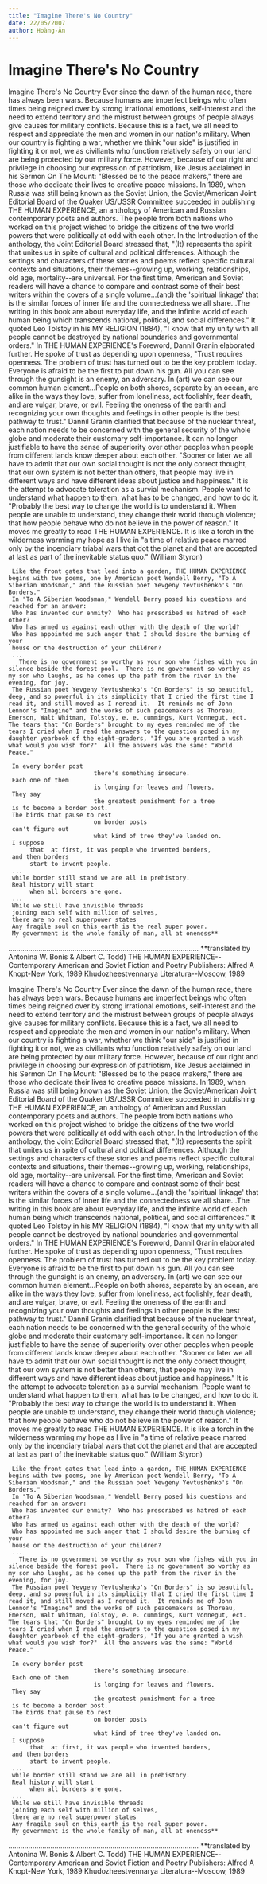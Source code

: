 ```yaml
---
title: "Imagine There's No Country"
date: 22/05/2007
author: Hoàng-Ân
---
```


# Imagine There's No Country

Imagine There's No Country
     Ever since the dawn of the human race, there has always been wars.  Because humans are imperfect beings who often times being reigned over by strong irrational emotions, self-interest and the need to extend territory and the mistrust between groups of people always give causes for military conflicts.  Because this is a fact, we all need to respect and appreciate the men and women in our nation's military.  When our country is fighting a war, whether we think "our side" is justified in fighting it or not, we as civiliants who function relatively safely on our land are being protected by our military force.
      However, because of our right and privilege in choosing our expression of patriotism, like Jesus acclaimed in his Sermon On The Mount: "Blessed be to the peace makers," there are those who dedicate their lives to creative peace missions.
      In 1989, when Russia was still being known as the Soviet Union, the Soviet/American Joint Editorial Board of the Quaker US/USSR Committee succeeded in publishing THE HUMAN EXPERIENCE, an anthology of American and Russian contemporary poets and authors.  The people from both nations who worked on this project wished to bridge the citizens of the two world powers that were politically at odd with each other.  In the Introduction of the anthology, the Joint Editorial Board stressed that, "(It) represents the spirit that unites us in spite of cultural and political differences.  Although the settings and characters of these stories and poems reflect specific cultural contexts and situations, their themes--growing up, working, relationships, old age, mortality--are universal.  For the first time, American and Soviet readers will have a chance to compare and contrast some of their best writers within the covers of a single volume...(and) the 'spiritual linkage' that is the similar forces of inner life and the connectedness we all share...The writing in this book are about everyday life, and the infinite world of each human being which transcends national, political, and social differences."  It quoted Leo Tolstoy in his MY RELIGION (1884), "I know that my unity with all people cannot be destroyed by national boundaries and governmental orders."
     In THE HUMAN EXPERIENCE's Foreword, Dannil Granin elaborated further.  He spoke of trust as depending upon openness, "Trust requires openness.  The problem of trust has turned out to be the key problem today.  Everyone is afraid to be the first to put down his gun.  All you can see through the gunsight is an enemy, an adversary.  In (art) we can see our common human element...People on both shores, separate by an ocean, are alike in the ways they love, suffer from loneliness, act foolishly, fear death, and are vulgar, brave, or evil. Feeling the oneness of the earth and recognizing your own thoughts and feelings in other people is the best pathway to trust."  Dannil Granin clarified that because of the nuclear threat, each nation needs to be concerned with the general security of the whole globe and moderate their customary self-importance.  It can no longer justifiable to have the sense of superiority over other peoples when people from different lands know deeper about each other.  "Sooner or later we all have to admit that our own social thought is not the only correct thought, that our own system is not better than others, that people may live in different ways and have different ideas about justice and happiness."  It is the attempt to advocate toleration as a survial mechanism.  People want to understand what happen to them, what has to be changed, and how to do it.  "Probably the best way to change the world is to understand it.  When people are unable to understand, they change their world through violence; that how people behave who do not believe in the power of reason."  It moves me greatly to read THE HUMAN EXPERIENCE.  It is like a torch in the wilderness warming my hope as I live in "a time of relative peace marred only by the incendiary triabal wars that dot the planet and that are accepted at last as part of the inevitable status quo." (William Styron)

     Like the front gates that lead into a garden, THE HUMAN EXPERIENCE begins with two poems, one by American poet Wendell Berry, "To A Siberian Woodsman," and the Russian poet Yevgeny Yevtushenko's "On Borders."
     In "To A Siberian Woodsman," Wendell Berry posed his questions and reached for an answer:
     Who has invented our enmity?  Who has prescribed us hatred of each other?
     Who has armed us against each other with the death of the world?
     Who has appointed me such anger that I should desire the burning of your  
     house or the destruction of your children?
     ...
       There is no government so worthy as your son who fishes with you in silence beside the forest pool.  There is no government so worthy as my son who laughs, as he comes up the path from the river in the evening, for joy.
     The Russian poet Yevgeny Yevtushenko's "On Borders" is so beautiful, deep, and so powerful in its simplicity that I cried the first time I read it, and still moved as I reread it.  It reminds me of John Lennon's "Imagine" and the works of such peacemakers as Thoreau, Emerson, Walt Whitman, Tolstoy, e. e. cummings, Kurt Vonnegut, ect.  The tears that "On Borders" brought to my eyes reminded me of the tears I cried when I read the answers to the question posed in my daughter yearbook of the eight-graders, "If you are granted a wish what would you wish for?"  All the answers was the same: "World Peace."

     In every border post
                            there's something insecure.
     Each one of them
                            is longing for leaves and flowers.
     They say
                            the greatest punishment for a tree
     is to become a border post.
     The birds that pause to rest
                            on border posts
     can't figure out
                            what kind of tree they've landed on.
     I suppose
          that  at first, it was people who invented borders,
     and then borders
          start to invent people.
     ...
     while border still stand we are all in prehistory.
     Real history will start
          when all borders are gone.
     ...
     While we still have invisible threads
     joining each self with million of selves,
     there are no real superpower states
     Any fragile soul on this earth is the real super power.
     My government is the whole family of man, all at oneness**
...............................................................................................
**translated by Antonina W. Bonis & Albert C. Todd)
THE HUMAN EXPERIENCE--Contemporary American and Soviet Fiction and Poetry
Publishers: Alfred A Knopt-New York, 1989
                Khudozheestvennarya Literatura--Moscow, 1989

Imagine There's No Country
     Ever since the dawn of the human race, there has always been wars.  Because humans are imperfect beings who often times being reigned over by strong irrational emotions, self-interest and the need to extend territory and the mistrust between groups of people always give causes for military conflicts.  Because this is a fact, we all need to respect and appreciate the men and women in our nation's military.  When our country is fighting a war, whether we think "our side" is justified in fighting it or not, we as civiliants who function relatively safely on our land are being protected by our military force.
      However, because of our right and privilege in choosing our expression of patriotism, like Jesus acclaimed in his Sermon On The Mount: "Blessed be to the peace makers," there are those who dedicate their lives to creative peace missions.
      In 1989, when Russia was still being known as the Soviet Union, the Soviet/American Joint Editorial Board of the Quaker US/USSR Committee succeeded in publishing THE HUMAN EXPERIENCE, an anthology of American and Russian contemporary poets and authors.  The people from both nations who worked on this project wished to bridge the citizens of the two world powers that were politically at odd with each other.  In the Introduction of the anthology, the Joint Editorial Board stressed that, "(It) represents the spirit that unites us in spite of cultural and political differences.  Although the settings and characters of these stories and poems reflect specific cultural contexts and situations, their themes--growing up, working, relationships, old age, mortality--are universal.  For the first time, American and Soviet readers will have a chance to compare and contrast some of their best writers within the covers of a single volume...(and) the 'spiritual linkage' that is the similar forces of inner life and the connectedness we all share...The writing in this book are about everyday life, and the infinite world of each human being which transcends national, political, and social differences."  It quoted Leo Tolstoy in his MY RELIGION (1884), "I know that my unity with all people cannot be destroyed by national boundaries and governmental orders."
     In THE HUMAN EXPERIENCE's Foreword, Dannil Granin elaborated further.  He spoke of trust as depending upon openness, "Trust requires openness.  The problem of trust has turned out to be the key problem today.  Everyone is afraid to be the first to put down his gun.  All you can see through the gunsight is an enemy, an adversary.  In (art) we can see our common human element...People on both shores, separate by an ocean, are alike in the ways they love, suffer from loneliness, act foolishly, fear death, and are vulgar, brave, or evil. Feeling the oneness of the earth and recognizing your own thoughts and feelings in other people is the best pathway to trust."  Dannil Granin clarified that because of the nuclear threat, each nation needs to be concerned with the general security of the whole globe and moderate their customary self-importance.  It can no longer justifiable to have the sense of superiority over other peoples when people from different lands know deeper about each other.  "Sooner or later we all have to admit that our own social thought is not the only correct thought, that our own system is not better than others, that people may live in different ways and have different ideas about justice and happiness."  It is the attempt to advocate toleration as a survial mechanism.  People want to understand what happen to them, what has to be changed, and how to do it.  "Probably the best way to change the world is to understand it.  When people are unable to understand, they change their world through violence; that how people behave who do not believe in the power of reason."  It moves me greatly to read THE HUMAN EXPERIENCE.  It is like a torch in the wilderness warming my hope as I live in "a time of relative peace marred only by the incendiary triabal wars that dot the planet and that are accepted at last as part of the inevitable status quo." (William Styron)

     Like the front gates that lead into a garden, THE HUMAN EXPERIENCE begins with two poems, one by American poet Wendell Berry, "To A Siberian Woodsman," and the Russian poet Yevgeny Yevtushenko's "On Borders."
     In "To A Siberian Woodsman," Wendell Berry posed his questions and reached for an answer:
     Who has invented our enmity?  Who has prescribed us hatred of each other?
     Who has armed us against each other with the death of the world?
     Who has appointed me such anger that I should desire the burning of your  
     house or the destruction of your children?
     ...
       There is no government so worthy as your son who fishes with you in silence beside the forest pool.  There is no government so worthy as my son who laughs, as he comes up the path from the river in the evening, for joy.
     The Russian poet Yevgeny Yevtushenko's "On Borders" is so beautiful, deep, and so powerful in its simplicity that I cried the first time I read it, and still moved as I reread it.  It reminds me of John Lennon's "Imagine" and the works of such peacemakers as Thoreau, Emerson, Walt Whitman, Tolstoy, e. e. cummings, Kurt Vonnegut, ect.  The tears that "On Borders" brought to my eyes reminded me of the tears I cried when I read the answers to the question posed in my daughter yearbook of the eight-graders, "If you are granted a wish what would you wish for?"  All the answers was the same: "World Peace."

     In every border post
                            there's something insecure.
     Each one of them
                            is longing for leaves and flowers.
     They say
                            the greatest punishment for a tree
     is to become a border post.
     The birds that pause to rest
                            on border posts
     can't figure out
                            what kind of tree they've landed on.
     I suppose
          that  at first, it was people who invented borders,
     and then borders
          start to invent people.
     ...
     while border still stand we are all in prehistory.
     Real history will start
          when all borders are gone.
     ...
     While we still have invisible threads
     joining each self with million of selves,
     there are no real superpower states
     Any fragile soul on this earth is the real super power.
     My government is the whole family of man, all at oneness**
...............................................................................................
**translated by Antonina W. Bonis & Albert C. Todd)
THE HUMAN EXPERIENCE--Contemporary American and Soviet Fiction and Poetry
Publishers: Alfred A Knopt-New York, 1989
                Khudozheestvennarya Literatura--Moscow, 1989
